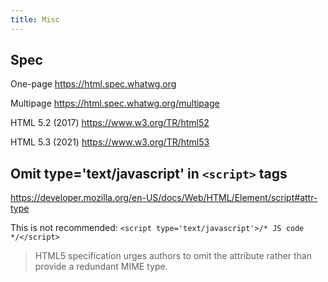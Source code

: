 ```yaml
---
title: Misc
---
```


## Spec

One-page https://html.spec.whatwg.org

Multipage https://html.spec.whatwg.org/multipage

HTML 5.2 (2017) https://www.w3.org/TR/html52

HTML 5.3 (2021) https://www.w3.org/TR/html53


## Omit type='text/javascript' in `<script>` tags

https://developer.mozilla.org/en-US/docs/Web/HTML/Element/script#attr-type

This is not recommended: `<script type='text/javascript'>/* JS code */</script>`

> HTML5 specification urges authors to omit the attribute rather than provide a redundant MIME type.

